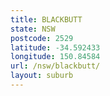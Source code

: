 ```yaml
---
title: BLACKBUTT
state: NSW
postcode: 2529
latitude: -34.592433
longitude: 150.84584
url: /nsw/blackbutt/
layout: suburb
---
```

